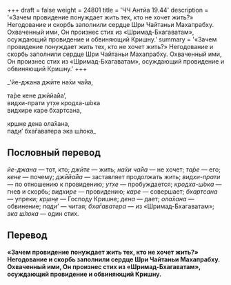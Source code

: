+++
draft = false
weight = 24801
title = 'ЧЧ Антйа 19.44'
description = '«Зачем провидение понуждает жить тех, кто не хочет жить?» Негодование и скорбь заполнили сердце Шри Чайтаньи Махапрабху. Охваченный ими, Он произнес стих из «Шримад-Бхагаватам», осуждающий провидение и обвиняющий Кришну.'
summary = '«Зачем провидение понуждает жить тех, кто не хочет жить?» Негодование и скорбь заполнили сердце Шри Чайтаньи Махапрабху. Охваченный ими, Он произнес стих из «Шримад-Бхагаватам», осуждающий провидение и обвиняющий Кришну.'
+++

_‘йе-джана джӣте на̄хи ча̄йа,  
  
та̄ре кене джӣйа̄йа’,  
видхи-прати ут̣хе кродха-ш́ока  
видхире каре бхартсана,  
  
кр̣шн̣е дена ола̄хана,  
пад̣и’ бха̄гаватера эка ш́лока_

## Пословный перевод

_йе_\-_джана_ — тот, кто; _джӣте_ — жить; _на̄хи_ _ча̄йа_ — не хочет; _та̄ре_ — его; _кене_ — почему; _джӣйа̄йа_ — заставляет продолжать жить; _видхи_\-_прати_ — по отношению к провидению; _ут̣хе_ — пробуждается; _кродха_\-_ш́ока_ — гнев и скорбь; _видхире_ — провидению; _каре_ — совершает; _бхартсана_ — упреки; _кр̣шн̣е_ — Господу Кришне; _дена_ — дает; _ола̄хана_ — обвинение; _пад̣и’_ — читая; _бха̄гаватера_ — из «Шримад-Бхагаватам»; _эка_ _ш́лока_ — один стих.

## Перевод

**«Зачем провидение понуждает жить тех, кто не хочет жить?» Негодование и скорбь заполнили сердце Шри Чайтаньи Махапрабху. Охваченный ими, Он произнес стих из «Шримад-Бхагаватам», осуждающий провидение и обвиняющий Кришну.**
